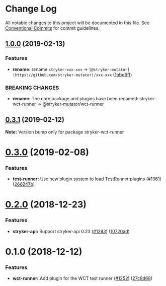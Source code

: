 # Change Log

All notable changes to this project will be documented in this file.
See [Conventional Commits](https://conventionalcommits.org) for commit guidelines.

## [1.0.0](https://github.com/stryker-mutator/stryker/compare/stryker-wct-runner@0.3.1...@stryker-mutator/wct-runner@1.0.0) (2019-02-13)


### Features

* **rename:** rename `stryker-xxx-xxx` -> `[@stryker-mutator](https://github.com/stryker-mutator)/xxx-xxx` ([1bbd6ff](https://github.com/stryker-mutator/stryker/commit/1bbd6ff))


### BREAKING CHANGES

* **rename:** The core package and plugins have been renamed: stryker-wct-runner -> @stryker-mutator/wct-runner





## [0.3.1](https://github.com/stryker-mutator/stryker/compare/stryker-wct-runner@0.3.0...stryker-wct-runner@0.3.1) (2019-02-12)

**Note:** Version bump only for package stryker-wct-runner





# [0.3.0](https://github.com/stryker-mutator/stryker/compare/stryker-wct-runner@0.2.0...stryker-wct-runner@0.3.0) (2019-02-08)


### Features

* **test-runner:** Use new plugin system to load TestRunner plugins ([#1361](https://github.com/stryker-mutator/stryker/issues/1361)) ([266247b](https://github.com/stryker-mutator/stryker/commit/266247b))





<a name="0.2.0"></a>
# [0.2.0](https://github.com/stryker-mutator/stryker/compare/stryker-wct-runner@0.1.0...stryker-wct-runner@0.2.0) (2018-12-23)


### Features

* **stryker-api:** Support stryker-api 0.23 ([#1293](https://github.com/stryker-mutator/stryker/issues/1293)) ([10720ad](https://github.com/stryker-mutator/stryker/commit/10720ad))




<a name="0.1.0"></a>
# 0.1.0 (2018-12-12)


### Features

* **wct-runner:** Add plugin for the WCT test runner ([#1252](https://github.com/stryker-mutator/stryker/issues/1252)) ([27c8d68](https://github.com/stryker-mutator/stryker/commit/27c8d68))
